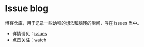 # Issue blog

博客仓库，用于记录一些幼稚的想法和脑残的瞬间，写在 issues 当中。

- 详情请见：[issues](https://github.com/superleeyom/blog/issues)
- 点击关注：watch
